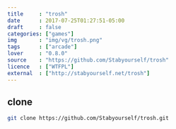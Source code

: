 ```yaml
---
title     : "trosh"
date      : 2017-07-25T01:27:51-05:00
draft     : false
categories: ["games"]
img       : "img/vg/trosh.png"
tags      : ["arcade"]
lover     : "0.8.0"
source    : "https://github.com/Stabyourself/trosh"
licence   : ["WTFPL"]
external  : ["http://stabyourself.net/trosh"]
---
```


## clone

``` sh
git clone https://github.com/Stabyourself/trosh.git
```
